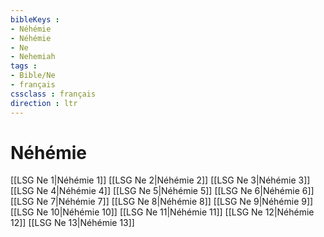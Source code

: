 ```yaml
---
bibleKeys : 
- Néhémie
- Néhémie
- Ne
- Nehemiah
tags : 
- Bible/Ne
- français
cssclass : français
direction : ltr
---
```


# Néhémie

[[LSG Ne 1|Néhémie 1]]
[[LSG Ne 2|Néhémie 2]]
[[LSG Ne 3|Néhémie 3]]
[[LSG Ne 4|Néhémie 4]]
[[LSG Ne 5|Néhémie 5]]
[[LSG Ne 6|Néhémie 6]]
[[LSG Ne 7|Néhémie 7]]
[[LSG Ne 8|Néhémie 8]]
[[LSG Ne 9|Néhémie 9]]
[[LSG Ne 10|Néhémie 10]]
[[LSG Ne 11|Néhémie 11]]
[[LSG Ne 12|Néhémie 12]]
[[LSG Ne 13|Néhémie 13]]
